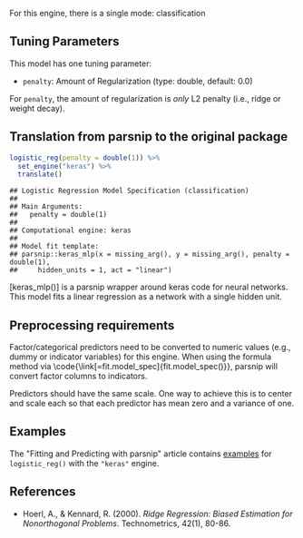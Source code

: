 


For this engine, there is a single mode: classification

## Tuning Parameters



This model has one tuning parameter:

- `penalty`: Amount of Regularization (type: double, default: 0.0)

For `penalty`, the amount of regularization is _only_ L2 penalty (i.e., ridge or weight decay). 

## Translation from parsnip to the original package


```r
logistic_reg(penalty = double(1)) %>% 
  set_engine("keras") %>% 
  translate()
```

```
## Logistic Regression Model Specification (classification)
## 
## Main Arguments:
##   penalty = double(1)
## 
## Computational engine: keras 
## 
## Model fit template:
## parsnip::keras_mlp(x = missing_arg(), y = missing_arg(), penalty = double(1), 
##     hidden_units = 1, act = "linear")
```

[keras_mlp()] is a parsnip wrapper around keras code for neural networks. This model fits a linear regression as a network with a single hidden unit. 

## Preprocessing requirements


Factor/categorical predictors need to be converted to numeric values (e.g., dummy or indicator variables) for this engine. When using the formula method via \\code{\\link[=fit.model_spec]{fit.model_spec()}}, parsnip will convert factor columns to indicators.


Predictors should have the same scale. One way to achieve this is to center and 
scale each so that each predictor has mean zero and a variance of one.

## Examples 

The "Fitting and Predicting with parsnip" article contains [examples](https://parsnip.tidymodels.org/articles/articles/Examples.html#logistic-reg-keras) for `logistic_reg()` with the `"keras"` engine.

## References

 - Hoerl, A., & Kennard, R. (2000). _Ridge Regression: Biased Estimation for Nonorthogonal Problems_. Technometrics, 42(1), 80-86. 

